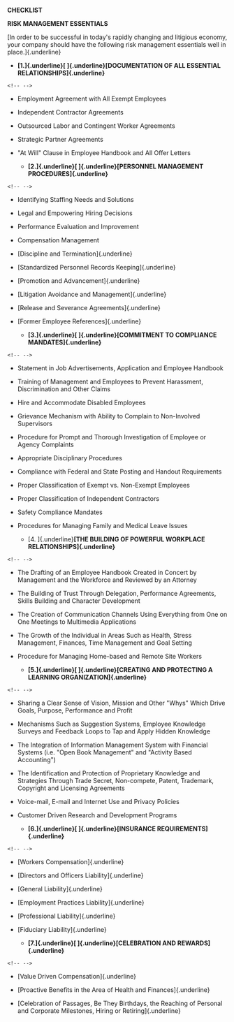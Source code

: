 **CHECKLIST**

**RISK MANAGEMENT ESSENTIALS**

[In order to be successful in today's rapidly changing and litigious
economy, your company should have the following risk management
essentials well in place.]{.underline}

-   **[1.]{.underline}[ ]{.underline}[DOCUMENTATION OF ALL ESSENTIAL
    RELATIONSHIPS]{.underline}**

```{=html}
<!-- -->
```
-   Employment Agreement with All Exempt Employees

-   Independent Contractor Agreements

-   Outsourced Labor and Contingent Worker Agreements

-   Strategic Partner Agreements

-   "At Will" Clause in Employee Handbook and All Offer Letters

    -   **[2.]{.underline}[ ]{.underline}[PERSONNEL MANAGEMENT
        PROCEDURES]{.underline}**

```{=html}
<!-- -->
```
-   Identifying Staffing Needs and Solutions

-   Legal and Empowering Hiring Decisions

-   Performance Evaluation and Improvement

-   Compensation Management

-   [Discipline and Termination]{.underline}

-   [Standardized Personnel Records Keeping]{.underline}

-   [Promotion and Advancement]{.underline}

-   [Litigation Avoidance and Management]{.underline}

-   [Release and Severance Agreements]{.underline}

-   [Former Employee References]{.underline}

    -   **[3.]{.underline}[ ]{.underline}[COMMITMENT TO COMPLIANCE
        MANDATES]{.underline}**

```{=html}
<!-- -->
```
-   Statement in Job Advertisements, Application and Employee Handbook

-   Training of Management and Employees to Prevent Harassment,
    Discrimination and Other Claims

-   Hire and Accommodate Disabled Employees

-   Grievance Mechanism with Ability to Complain to Non-Involved
    Supervisors

-   Procedure for Prompt and Thorough Investigation of Employee or
    Agency Complaints

-   Appropriate Disciplinary Procedures

-   Compliance with Federal and State Posting and Handout Requirements

-   Proper Classification of Exempt vs. Non-Exempt Employees

-   Proper Classification of Independent Contractors

-   Safety Compliance Mandates

-   Procedures for Managing Family and Medical Leave Issues

    -   [4. ]{.underline}**[THE BUILDING OF POWERFUL WORKPLACE
        RELATIONSHIPS]{.underline}**

```{=html}
<!-- -->
```
-   The Drafting of an Employee Handbook Created in Concert by
    Management and the Workforce and Reviewed by an Attorney

-   The Building of Trust Through Delegation, Performance Agreements,
    Skills Building and Character Development

-   The Creation of Communication Channels Using Everything from One on
    One Meetings to Multimedia Applications

-   The Growth of the Individual in Areas Such as Health, Stress
    Management, Finances, Time Management and Goal Setting

-   Procedure for Managing Home-based and Remote Site Workers

    -   **[5.]{.underline}[ ]{.underline}[CREATING AND PROTECTING A
        LEARNING ORGANIZATION]{.underline}**

```{=html}
<!-- -->
```
-   Sharing a Clear Sense of Vision, Mission and Other "Whys" Which
    Drive Goals, Purpose, Performance and Profit

-   Mechanisms Such as Suggestion Systems, Employee Knowledge Surveys
    and Feedback Loops to Tap and Apply Hidden Knowledge

-   The Integration of Information Management System with Financial
    Systems (i.e. "Open Book Management" and "Activity Based
    Accounting")

-   The Identification and Protection of Proprietary Knowledge and
    Strategies Through Trade Secret, Non-compete, Patent, Trademark,
    Copyright and Licensing Agreements

-   Voice-mail, E-mail and Internet Use and Privacy Policies

-   Customer Driven Research and Development Programs

    -   **[6.]{.underline}[ ]{.underline}[INSURANCE
        REQUIREMENTS]{.underline}**

```{=html}
<!-- -->
```
-   [Workers Compensation]{.underline}

-   [Directors and Officers Liability]{.underline}

-   [General Liability]{.underline}

-   [Employment Practices Liability]{.underline}

-   [Professional Liability]{.underline}

-   [Fiduciary Liability]{.underline}

    -   **[7.]{.underline}[ ]{.underline}[CELEBRATION AND
        REWARDS]{.underline}**

```{=html}
<!-- -->
```
-   [Value Driven Compensation]{.underline}

-   [Proactive Benefits in the Area of Health and Finances]{.underline}

-   [Celebration of Passages, Be They Birthdays, the Reaching of
    Personal and Corporate Milestones, Hiring or Retiring]{.underline}
